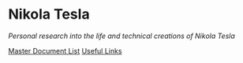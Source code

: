 # Nikola Tesla

*Personal research into the life and technical creations of Nikola Tesla*

[Master Document List](docs/docs.md)
[Useful Links](links.md)
